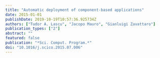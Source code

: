 ```yaml
---
title: "Automatic deployment of component-based applications"
date: 2015-01-01
publishDate: 2019-10-19T10:57:36.925734Z
authors: ["Tudor A. Lascu", "Jacopo Mauro", "Gianluigi Zavattaro"]
publication_types: ["2"]
abstract: ""
featured: false
publication: "*Sci. Comput. Program.*"
doi: "10.1016/j.scico.2015.07.006"
---
```


